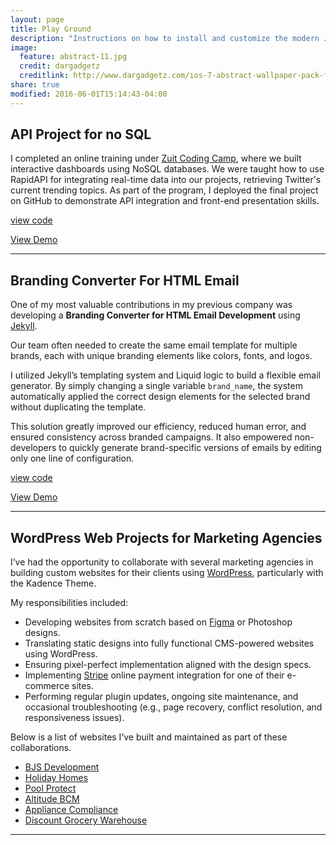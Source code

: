 ```yaml
---
layout: page
title: Play Ground
description: "Instructions on how to install and customize the modern Jekyll theme HPSTR."
image:
  feature: abstract-11.jpg
  credit: dargadgetz
  creditlink: http://www.dargadgetz.com/ios-7-abstract-wallpaper-pack-for-iphone-5-and-ipod-touch-retina/
share: true
modified: 2016-06-01T15:14:43-04:00
---
```


## API Project for no SQL

I completed an online training under [Zuit Coding Camp](https://www.facebook.com/profile.php?id=100069122486134), where we built interactive dashboards using NoSQL databases.
We were taught how to use RapidAPI for integrating real-time data into our projects, retrieving Twitter's current trending topics.
As part of the program, I deployed the final project on GitHub to demonstrate API integration and front-end presentation skills.

[view code](https://github.com/jcrcuevas/apiProj/tree/master)

<a href="{{ site.url }}/play-ground/projects/api-proj.html"><span class="btn">View Demo</span></a>

---

## Branding Converter For HTML Email

One of my most valuable contributions in my previous company was developing a **Branding Converter for HTML Email Development** using [Jekyll](https://jekyllrb.com).

Our team often needed to create the same email template for multiple brands, each with unique branding elements like colors, fonts, and logos.

I utilized Jekyll’s templating system and Liquid logic to build a flexible email generator. By simply changing a single variable `brand_name`, the system automatically applied the correct design elements for the selected brand without duplicating the template.

This solution greatly improved our efficiency, reduced human error, and ensured consistency across branded campaigns. It also empowered non-developers to quickly generate brand-specific versions of emails by editing only one line of configuration.

[view code](https://gitlab.com/fleximanila/fleximanila.gitlab.io)

<a href="https://fleximanila.gitlab.io/"><span class="btn">View Demo</span></a>

---

## WordPress Web Projects for Marketing Agencies

I’ve had the opportunity to collaborate with several marketing agencies in building custom websites for their clients using [WordPress](https://wordpress.com/), particularly with the Kadence Theme.

My responsibilities included:

- Developing websites from scratch based on [Figma](https://www.figma.com/) or Photoshop designs.
- Translating static designs into fully functional CMS-powered websites using WordPress.
- Ensuring pixel-perfect implementation aligned with the design specs.
- Implementing [Stripe](https://stripe.com/) online payment integration for one of their e-commerce sites.
- Performing regular plugin updates, ongoing site maintenance, and occasional troubleshooting (e.g., page recovery, conflict resolution, and responsiveness issues).

Below is a list of websites I’ve built and maintained as part of these collaborations.

- [BJS Development](https://bjs.com.ph/)
- [Holiday Homes](https://holidayhomes.com.ph/)
- [Pool Protect](https://poolprotect.com.au/)
- [Altitude BCM](https://altitudebcm.com.au/)
- [Appliance Compliance](https://appliancecompliance.au/)
- [Discount Grocery Warehouse](https://discountgrocerywarehouse.com.au/)

---
